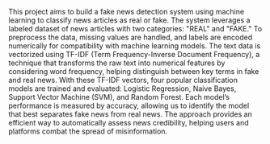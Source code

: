 This project aims to build a fake news detection system using machine learning to classify 
news articles as real or fake. The system leverages a labeled dataset of news articles with two 
categories: "REAL" and "FAKE." To preprocess the data, missing values are handled, and labels 
are encoded numerically for compatibility with machine learning models.
The text data is vectorized using TF-IDF (Term Frequency-Inverse Document Frequency), 
a technique that transforms the raw text into numerical features by considering word frequency, 
helping distinguish between key terms in fake and real news. With these TF-IDF vectors, four 
popular classification models are trained and evaluated: Logistic Regression, Naive Bayes, 
Support Vector Machine (SVM), and Random Forest.
Each model’s performance is measured by accuracy, allowing us to identify the model that 
best separates fake news from real news. The approach provides an efficient way to automatically 
assess news credibility, helping users and platforms combat the spread of misinformation.
